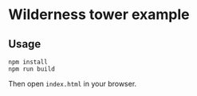 # Wilderness tower example

## Usage

```
npm install
npm run build
```

Then open `index.html` in your browser.
